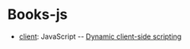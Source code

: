 # Books-js

- [client]: JavaScript -- [Dynamic client-side scripting]

[client]: client
[dynamic client-side scripting]: https://developer.mozilla.org/en-US/docs/Learn/JavaScript
